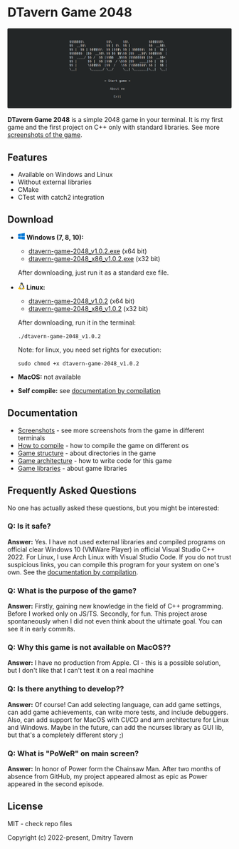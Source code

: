 # **DTavern Game 2048**

<img src="./resources/readme-banner.png" alt="The first game screen">

**DTavern Game 2048** is a simple 2048 game in your terminal. It is my first game and the first project on C++ only with standard libraries. See more [screenshots of the game](docs/preview-screenshots.md).

## **Features**
  - Available on Windows and Linux
  - Without external libraries
  - CMake
  - CTest with catch2 integration

## **Download**

  - <img src="./resources/windows-icon.png"> **Windows (7, 8, 10):**
    - [dtavern-game-2048_v1.0.2.exe](https://github.com/dmitrytavern/2048/releases/download/v1.0.2/dtavern-game-2048_v1.0.2.exe) (x64 bit)
    - [dtavern-game-2048_x86_v1.0.2.exe](https://github.com/dmitrytavern/2048/releases/download/v1.0.0/dtavern-game-2048_x86_v1.0.2.exe) (x32 bit)

    After downloading, just run it as a standard exe file.

  - <img src="./resources/linux-icon.png"> **Linux:**
    - [dtavern-game-2048_v1.0.2](https://github.com/dmitrytavern/2048/releases/download/v1.0.2/dtavern-game-2048_v1.0.2) (x64 bit)
    - [dtavern-game-2048_x86_v1.0.2](https://github.com/dmitrytavern/2048/releases/download/v1.0.2/dtavern-game-2048_x86_v1.0.2) (x32 bit)

    After downloading, run it in the terminal:
    ```
    ./dtavern-game-2048_v1.0.2
    ```

    Note: for linux, you need set rights for execution:
    ```
    sudo chmod +x dtavern-game-2048_v1.0.2
    ```

  - **MacOS:** not available
  - **Self compile:** see [documentation by compilation](docs/project-compilation.md)

## **Documentation**

- [Screenshots](docs/preview-screenshots.md) - see more screenshots from the game in different terminals
- [How to compile](docs/project-compilation.md) - how to compile the game on different os
- [Game structure](docs/project-structure.md) - about directories in the game
- [Game architecture](docs/project-architecture.md) - how to write code for this game
- [Game libraries](docs/project-libraries.md) - about game libraries

## **Frequently Asked Questions**

No one has actually asked these questions, but you might be interested:

### **Q: Is it safe?**
**Answer:** Yes. I have not used external libraries and compiled programs on official clear Windows 10 (VMWare Player) in official Visual Studio C++ 2022. For Linux, I use Arch Linux with Visual Studio Code. If you do not trust suspicious links, you can compile this program for your system on one's own. See the [documentation by compilation](docs/project-compilation.md).

### **Q: What is the purpose of the game?**
**Answer:** Firstly, gaining new knowledge in the field of C++ programming. Before I worked only on JS/TS. Secondly, for fun. This project arose spontaneously when I did not even think about the ultimate goal. You can see it in early commits.

### **Q: Why this game is not available on MacOS??**
**Answer:** I have no production from Apple. CI - this is a possible solution, but I don't like that I can't test it on a real machine

### **Q: Is there anything to develop??**
**Answer:** Of course! Can add selecting language, can add game settings, can add game achievements, can write more tests, and include debuggers. Also, can add support for MacOS with CI/CD and arm architecture for Linux and Windows. Maybe in the future, can add the ncurses library as GUI lib, but that's a completely different story ;)

### **Q: What is "PoWeR" on main screen?**
**Answer:** In honor of Power form the Chainsaw Man. After two months of absence from GitHub, my project appeared almost as epic as Power appeared in the second episode.

## **License**
MIT - check repo files

Copyright (c) 2022-present, Dmitry Tavern
